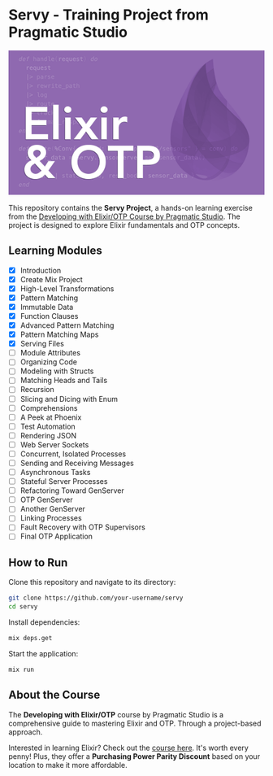 # Servy - Training Project from Pragmatic Studio

![Cover](course_cover.png)

This repository contains the **Servy Project**, a hands-on learning exercise from the [Developing with Elixir/OTP Course by Pragmatic Studio](https://pragmaticstudio.com/courses/elixir). The project is designed to explore Elixir fundamentals and OTP concepts.

## Learning Modules

- [x] Introduction
- [x] Create Mix Project
- [x] High-Level Transformations
- [x] Pattern Matching
- [x] Immutable Data
- [x] Function Clauses
- [x] Advanced Pattern Matching
- [x] Pattern Matching Maps
- [x] Serving Files
- [ ] Module Attributes
- [ ] Organizing Code
- [ ] Modeling with Structs
- [ ] Matching Heads and Tails
- [ ] Recursion
- [ ] Slicing and Dicing with Enum
- [ ] Comprehensions
- [ ] A Peek at Phoenix
- [ ] Test Automation
- [ ] Rendering JSON
- [ ] Web Server Sockets
- [ ] Concurrent, Isolated Processes
- [ ] Sending and Receiving Messages
- [ ] Asynchronous Tasks
- [ ] Stateful Server Processes
- [ ] Refactoring Toward GenServer
- [ ] OTP GenServer
- [ ] Another GenServer
- [ ] Linking Processes
- [ ] Fault Recovery with OTP Supervisors
- [ ] Final OTP Application

## How to Run

Clone this repository and navigate to its directory:

```bash
git clone https://github.com/your-username/servy
cd servy
```

Install dependencies:

```bash
mix deps.get
```

Start the application:

```bash
mix run
```

## About the Course

The **Developing with Elixir/OTP** course by Pragmatic Studio is a comprehensive guide to mastering Elixir and OTP. Through a project-based approach.

Interested in learning Elixir? Check out the [course here](https://pragmaticstudio.com/courses/elixir). It's worth every penny! Plus, they offer a **Purchasing Power Parity Discount** based on your location to make it more affordable.
